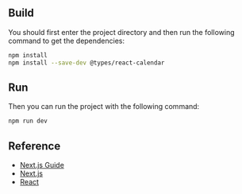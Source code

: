 ## Build
You should first enter the project directory and then run the following command to get the dependencies:
```bash
npm install
npm install --save-dev @types/react-calendar

```

## Run
Then you can run the project with the following command:
```bash
npm run dev
```

## Reference 
- [Next.js Guide](https://nextjs.org/learn)
- [Next.js](https://nextjs.org/)
- [React](https://reactjs.org/)